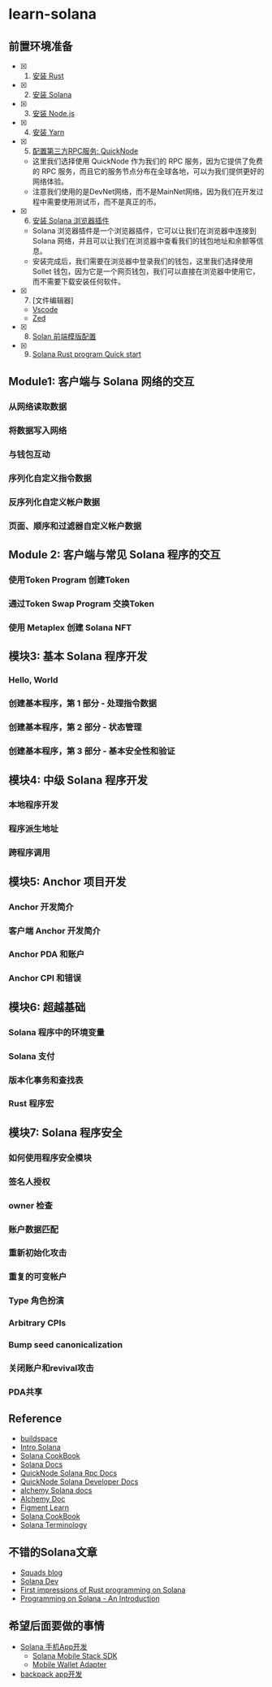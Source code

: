 # learn-solana



## 前置环境准备

- [x] 1. [安装 Rust](https://www.rust-lang.org/tools/install)
- [x] 2. [安装 Solana](https://docs.solana.com/cli/install-solana-cli-tools)
- [x] 3. [安装 Node.js](https://nodejs.org/en/download/)
- [x] 4. [安装 Yarn](https://classic.yarnpkg.com/en/docs/install/#mac-stable)
- [x] 5. [配置第三方RPC服务: QuickNode](https://www.quicknode.com/)
    - 这里我们选择使用 QuickNode 作为我们的 RPC 服务，因为它提供了免费的 RPC 服务，而且它的服务节点分布在全球各地，可以为我们提供更好的网络体验。
    - 注意我们使用的是DevNet网络，而不是MainNet网络，因为我们在开发过程中需要使用测试币，而不是真正的币。
- [x] 6. [安装 Solana 浏览器插件](https://phantom.app/)
    - Solana 浏览器插件是一个浏览器插件，它可以让我们在浏览器中连接到 Solana 网络，并且可以让我们在浏览器中查看我们的钱包地址和余额等信息。
    - 安装完成后，我们需要在浏览器中登录我们的钱包，这里我们选择使用 Sollet 钱包，因为它是一个网页钱包，我们可以直接在浏览器中使用它，而不需要下载安装任何软件。
- [x] 7. [文件编辑器]
    - [Vscode](https://code.visualstudio.com/)
    - [Zed](https://zed.dev/download)

- [x] 8. [Solan 前端模版配置](./how-to-setting-solana-front.md)
- [X] 9. [Solana Rust program Quick start](./docs/offical/rust-program-quickstart.md)

## Module1: 客户端与 Solana 网络的交互

### 从网络读取数据
### 将数据写入网络
### 与钱包互动
### 序列化自定义指令数据
### 反序列化自定义帐户数据
### 页面、顺序和过滤器自定义帐户数据

## Module 2: 客户端与常见 Solana 程序的交互

### 使用Token Program 创建Token
### 通过Token Swap Program 交换Token
### 使用 Metaplex 创建 Solana NFT

## 模块3: 基本 Solana 程序开发

### Hello, World
### 创建基本程序，第 1 部分 - 处理指令数据
### 创建基本程序，第 2 部分 - 状态管理
### 创建基本程序，第 3 部分 - 基本安全性和验证

## 模块4: 中级 Solana 程序开发

### 本地程序开发
### 程序派生地址
### 跨程序调用

## 模块5: Anchor 项目开发

### Anchor 开发简介
### 客户端 Anchor 开发简介
### Anchor PDA 和账户
### Anchor CPI 和错误

## 模块6: 超越基础

### Solana 程序中的环境变量
### Solana 支付
### 版本化事务和查找表
### Rust 程序宏

## 模块7: Solana 程序安全

### 如何使用程序安全模块
### 签名人授权
### owner 检查
### 账户数据匹配
### 重新初始化攻击
### 重复的可变帐户
### Type 角色扮演
### Arbitrary CPIs
### Bump seed canonicalization
### 关闭账户和revival攻击
### PDA共享




## Reference

- [buildspace](https://buildspace.so/)
- [Intro Solana](https://www.soldev.app/course)
- [Solana CookBook](https://solanacookbook.com/)
- [Solana Docs](https://docs.solana.com/)
- [QuickNode Solana Rpc Docs](https://www.quicknode.com/docs/solana)
- [QuickNode Solana Developer Docs](https://www.quicknode.com/guides/solana-development/getting-started/solana-fundamentals-reference-guide)
- [alchemy Solana docs](https://docs.alchemy.com/reference/solana-api-quickstart)
- [Alchemy Doc](https://docs.alchemy.com/)
- [Figment Learn](https://learn.figment.io/protocols/solana)
- [Solana CookBook](https://solanacookbook.com/)
- [Solana Terminology](https://docs.solana.com/terminology)

## 不错的Solana文章
- [Squads blog](https://squads.so/blog)
- [Solana Dev](https://www.soldev.app/)
- [First impressions of Rust programming on Solana](https://brson.github.io/2021/06/08/rust-on-solana)
- [Programming on Solana - An Introduction
](https://paulx.dev/blog/2021/01/14/programming-on-solana-an-introduction/)

## 希望后面要做的事情

- [Solana 手机App开发](https://solanamobile.com/zh/developers)
    - [Solana Mobile Stack SDK](https://github.com/solana-mobile/solana-mobile-stack-sdk#solana-mobile-stack-sdk)
    - [Mobile Wallet Adapter](https://github.com/solana-mobile/mobile-wallet-adapter)
- [backpack app开发](https://docs.xnfts.dev/getting-started/introduction)

